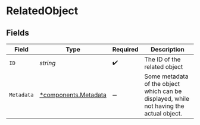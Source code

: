 # RelatedObject


## Fields

| Field                                                                                   | Type                                                                                    | Required                                                                                | Description                                                                             |
| --------------------------------------------------------------------------------------- | --------------------------------------------------------------------------------------- | --------------------------------------------------------------------------------------- | --------------------------------------------------------------------------------------- |
| `ID`                                                                                    | *string*                                                                                | :heavy_check_mark:                                                                      | The ID of the related object                                                            |
| `Metadata`                                                                              | [*components.Metadata](../../models/components/metadata.md)                             | :heavy_minus_sign:                                                                      | Some metadata of the object which can be displayed, while not having the actual object. |
